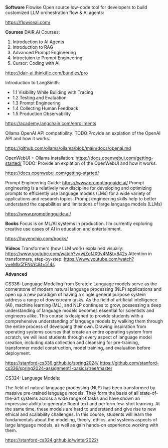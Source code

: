 **Software**
Flowise
Open source low-code tool for developers to build customized LLM orchestration flow & AI agents: 

https://flowiseai.com/

**Courses**
DAIR.AI Courses: 
1. Introduction to AI Agents
2. Introduction to RAG
3. Advanced Prompt Engineering
4. Introctuion to Prompt Engineering
5. Cursor: Coding with AI

https://dair-ai.thinkific.com/bundles/pro

Introduction to LangSmith:  
 * 1.1 Visibility While Building with Tracing 
 * 1.2 Testing and Evaluation 
 * 1.3 Prompt Engineering
 * 1.4 Collecting Human Feedback
 * 1.5 Production Observability

 https://academy.langchain.com/enrollments 



Ollama OpenAI API compatibility: 
TODO:Provide an explation of the OpenAI API and how it works.

 https://github.com/ollama/ollama/blob/main/docs/openai.md

OpenWebUI + Ollama installation: https://docs.openwebui.com/getting-started/
TODO: Provide an explation of the OpenWebUI and how it works.

https://docs.openwebui.com/getting-started/


Prompt Engineering Guide: https://www.promptingguide.ai/
Prompt engineering is a relatively new discipline for developing and optimizing prompts to efficiently use language models (LMs) for a wide variety of applications and research topics. Prompt engineering skills help to better understand the capabilities and limitations of large language models (LLMs)

 https://www.promptingguide.ai/

**Books**
 Focus is on ML/AI systems in production. I’m currently exploring creative use cases of AI in education and entertainment.

  https://huyenchip.com/books/

**Videos**
Transformers (how LLM work) explained visually: https://www.youtube.com/watch?v=wjZofJX0v4M&t=842s
Attention in transformers, step-by-step: https://www.youtube.com/watch?v=eMlx5fFNoYc&t=514s


**Advanced**

CS336: Language Modeling from Scratch:
Language models serve as the cornerstone of modern natural language processing (NLP) applications and open up a new paradigm of having a single general purpose system address a range of downstream tasks. As the field of artificial intelligence (AI), machine learning (ML), and NLP continues to grow, possessing a deep understanding of language models becomes essential for scientists and engineers alike. This course is designed to provide students with a comprehensive understanding of language models by walking them through the entire process of developing their own. Drawing inspiration from operating systems courses that create an entire operating system from scratch, we will lead students through every aspect of language model creation, including data collection and cleansing for pre-training, transformer model construction, model training, and evaluation before deployment.

https://stanford-cs336.github.io/spring2024/
https://github.com/stanford-cs336/spring2024-assignment1-basics/tree/master

 CS324: Language Models:

 The field of natural language processing (NLP) has been transformed by massive pre-trained language models. They form the basis of all state-of-the-art systems across a wide range of tasks and have shown an impressive ability to generate fluent text and perform few-shot learning. At the same time, these models are hard to understand and give rise to new ethical and scalability challenges. In this course, students will learn the fundamentals about the modeling, theory, ethics, and systems aspects of large language models, as well as gain hands-on experience working with them.

 https://stanford-cs324.github.io/winter2022/